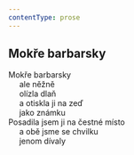 ```yaml
---
contentType: prose
---
```


## Mokře barbarsky

Mokře barbarsky  
     ale něžně  
     olízla dlaň  
     a otiskla ji na zeď  
     jako známku  
Posadila jsem ji na čestné místo  
     a obě jsme se chvilku  
     jenom dívaly
